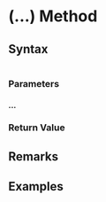 # (...) Method


## Syntax
```
```

### Parameters

#### ...


### Return Value



## Remarks



## Examples



